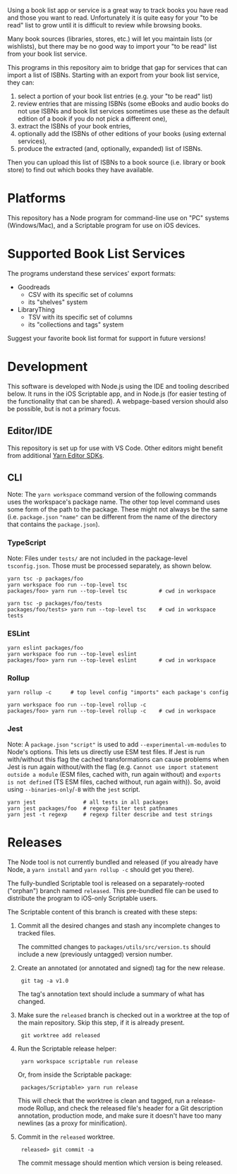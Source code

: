 Using a book list app or service is a great way to track books you have read and those you want to read. Unfortunately it is quite easy for your "to be read" list to grow until it is difficult to review while browsing books.

Many book sources (libraries, stores, etc.) will let you maintain lists (or wishlists), but there may be no good way to import your "to be read" list from your book list service.

This programs in this repository aim to bridge that gap for services that can import a list of ISBNs. Starting with an export from your book list service, they can:

1. select a portion of your book list entries (e.g. your "to be read" list)
2. review entries that are missing ISBNs (some eBooks and audio books do not use ISBNs and book list services sometimes use these as the default edition of a book if you do not pick a different one),
3. extract the ISBNs of your book entries,
4. optionally add the ISBNs of other editions of your books (using external services),
5. produce the extracted (and, optionally, expanded) list of ISBNs.

Then you can upload this list of ISBNs to a book source (i.e. library or book store) to find out which books they have available.

# Platforms

This repository has a Node program for command-line use on "PC" systems
(Windows/Mac), and a Scriptable program for use on iOS devices.

# Supported Book List Services

The programs understand these services' export formats:

* Goodreads
    * CSV with its specific set of columns
    * its "shelves" system
* LibraryThing
    * TSV with its specific set of columns
    * its "collections and tags" system

Suggest your favorite book list format for support in future versions!

# Development

This software is developed with Node.js using the IDE and tooling described
below. It runs in the iOS Scriptable app, and in Node.js (for easier testing of
the functionality that can be shared). A webpage-based version should also be
possible, but is not a primary focus.

## Editor/IDE

This repository is set up for use with VS Code. Other editors might benefit from
additional [Yarn Editor SDKs][sdks].

[sdks]: https://yarnpkg.com/getting-started/editor-sdks

## CLI

Note: The `yarn workspace` command version of the following commands uses the
workspace's package name. The other top level command uses some form of the path
to the package. These might not always be the same (i.e. `package.json` `"name"`
can be different from the name of the directory that contains the
`package.json`).

### TypeScript

Note: Files under `tests/` are not included in the package-level
`tsconfig.json`. Those must be processed separately, as shown below.

    yarn tsc -p packages/foo
    yarn workspace foo run --top-level tsc
    packages/foo> yarn run --top-level tsc          # cwd in workspace

    yarn tsc -p packages/foo/tests
    packages/foo/tests> yarn run --top-level tsc    # cwd in workspace tests

### ESLint

    yarn eslint packages/foo
    yarn workspace foo run --top-level eslint
    packages/foo> yarn run --top-level eslint       # cwd in workspace

### Rollup

    yarn rollup -c      # top level config "imports" each package's config

    yarn workspace foo run --top-level rollup -c
    packages/foo> yarn run --top-level rollup -c    # cwd in workspace

### Jest

Note: A `package.json` `"script"` is used to add `--experimental-vm-modules` to
Node's options. This lets us directly use ESM test files. If Jest is run
with/without this flag the cached transformations can cause problems when Jest
is run again without/with the flag (e.g. `Cannot use import statement outside a
module` (ESM files, cached with, run again without) and `exports is not defined`
(TS ESM files, cached without, run again with)). So, avoid using
`--binaries-only`/`-B` with the `jest` script.

    yarn jest               # all tests in all packages
    yarn jest packages/foo  # regexp filter test pathnames
    yarn jest -t regexp     # regexp filter describe and test strings

# Releases

The Node tool is not currently bundled and released (if you already have Node, a
`yarn install` and `yarn rollup -c` should get you there).

The fully-bundled Scriptable tool is released on a separately-rooted ("orphan")
branch named `released`. This pre-bundled file can be used to distribute the
program to iOS-only Scriptable users.

The Scriptable content of this branch is created with these steps:

1. Commit all the desired changes and stash any incomplete changes to tracked files.

    The committed changes to `packages/utils/src/version.ts` should include a new
    (previously untagged) version number.

2. Create an annotated (or annotated and signed) tag for the new release.

        git tag -a v1.0

    The tag's annotation text should include a summary of what has changed.

3. Make sure the `released` branch is checked out in a worktree at the top of
   the main repository. Skip this step, if it is already present.

        git worktree add released

4. Run the Scriptable release helper:

        yarn workspace scriptable run release

    Or, from inside the Scriptable package:

        packages/Scriptable> yarn run release

    This will check that the worktree is clean and tagged, run a release-mode
    Rollup, and check the released file's header for a Git description
    annotation, production mode, and make sure it doesn't have too many newlines
    (as a proxy for minification).

5. Commit in the `released` worktree.

        released> git commit -a

    The commit message should mention which version is being released.
